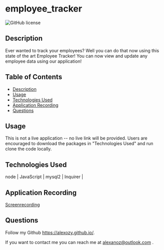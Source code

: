 # employee_tracker
 ![GitHub license](https://img.shields.io/badge/license-MIT-blue.svg)

## **Description**
Ever wanted to track your employees? Well you can do that now using this state of the art Employee Tracker! You can now view and update any employee data using our application!

## Table of Contents
  * [Description](#description)
  * [Usage](#usage)
  * [Technologies Used](#technologies-used)
  * [Application Recording](#liveapplication)
  * [Questions](#questions)

## Usage
This is not a live application -- no live link will be provided. Users are encouraged to download the packages in "Technologies Used" and run clone the code locally.

## Technologies Used
node | JavaScript | mysql2 | Inquirer |


## Application Recording

[Screenrecording](https://github.com/alexozy/employee_tracker)


## Questions
Follow my Github https://alexozy.github.io/.

If you want to contact me you can reach me at alexanoz@outlook.com .